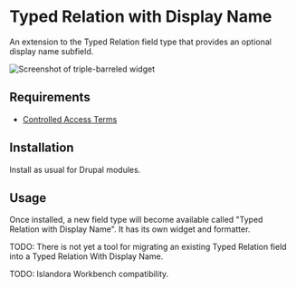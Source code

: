 # Typed Relation with Display Name

An extension to the Typed Relation field type that provides an optional display name subfield.

![Screenshot of triple-barreled widget](assets/screenshot-widget.png)

## Requirements

* [Controlled Access Terms](https://www.drupal.org/project/controlled_access_terms/)

## Installation

Install as usual for Drupal modules. 

## Usage

Once installed, a new field type will become available called "Typed Relation with Display Name". It has its own widget and formatter. 

TODO: There is not yet a tool for migrating an existing Typed Relation field into a Typed Relation With Display Name.

TODO: Islandora Workbench compatibility.
